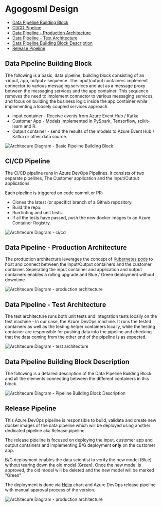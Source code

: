 # Agogosml Design

- [Data Pipeline Building Block](#Data-Pipeline-Building-Block)
- [CI/CD Pipeline](#CI/CD-Pipeline)
- [Data Pipeline - Production Architecture](#Data-Pipeline---Production-Architecture)
- [Data Pipeline - Test Architecture](#Data-Pipeline---Test-Architecture)
- [Data Pipeline Building Block Description](#Data-Pipeline-Building-Block-Description)
- [Release Pipeline](#Release-Pipeline)

## Data Pipeline Building Block

The following is a basic, data pipeline, building block consisting of an <input, app, output> sequence. The input/output containers implement connector to various messaging services and act as a message proxy between the messaging services and the app container. This sequence removes the need to implement connector to various messaging services, and focus on building the business logic inside the app container while implementing a loosely coupled services approach.

- Input container - Receive events from Azure Event Hub / Kafka
- Customer App - Models implemented in PySpark, Tensorflow, scikit-learn and R.
- Output container - send the results of the models to Azure Event Hub / Kafka or other data source.

![Architecure Diagram - Basic Pipeline Building Block](./assets/design/agogosml.draw-io-input-output-app-simple.png)

## CI/CD Pipeline

The CI/CD pipeline runs in Azure DevOps Pipelines. It consists of two separate pipelines, The Customer application and the Input/Output applications.

Each pipeline is triggered on code commit or PR:

- Clones the latest (or specific) branch of a Github repository.
- Build the repo.
- Run linting and unit tests.
- If all the tests have passed, push the new docker images to an Azure Container Registry.

![Architecure Diagram - ci/cd](./assets/design/agogosml.draw-io-CI-CD.png)

## Data Pipeline - Production Architecture

The production architecture leverages the concept of [Kubernetes pods](https://kubernetes.io/docs/concepts/workloads/pods/pod/) to host and connect between the Input/Output containers and the customer container. Seperating the input container and application and output containers enables a rolling upgrade and Blue / Green deployment without downtime.

![Architecure Diagram - production architecture](./assets/design/agogosml.draw-io-Production.png)

## Data Pipeline - Test Architecture

The test architecture runs both unit tests and integration tests locally on the test machine - In our case, the Azure DevOps machine. It runs the tested containers as well as the testing helper containers locally, while the testing container are responsible for pushing data into the pipeline and checking that the data coming from the other end of the pipeline is as expected.

![Architecure Diagram - test architecture](./assets/design/agogosml.draw-io-Test.png)

## Data Pipeline Building Block Description

The following is a detailed description of the Data Pipeline Building Block and all the elements connecting between the different containers in this block.

![Architecure Diagram - Pipeline Building Block Description](./assets/design/agogosml.draw-io-input-app-output-desc.png)

## Release Pipeline

This Azure DevOps pipeline is responsible to build, validate and create new docker images of the data pipeline which will be deployed using another dedicated pipeline aka Release pipeline.

The release pipeline is focused on deploying the input, customer app and output containers and implementing B/G deployment **only** on the customer app.

B/G deployment enables the data scientist to verify the new model (Blue) without tearing down the old model (Green). Once the new model is approved, the old model will be deleted and the new model will be marked "Green"

The deployment is done via [Helm](https://helm.sh) chart and Azure DevOps release pipeline with manual approval process of the version.

![Architecure Diagram - production architecture](./assets/design/agogosml.draw-io-BG-Production.png)
